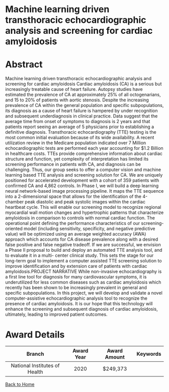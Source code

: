 
Machine learning driven transthoracic echocardiographic analysis and screening for cardiac amyloidosis
======================================================================================================

# Abstract


Machine learning driven transthoracic echocardiographic
analysis and screening for cardiac amyloidosis
Cardiac amyloidosis (CA) is a serious but increasingly treatable cause of heart failure. Autopsy studies have
estimated the prevalence of CA at approximately 25% of all octogenarians, and 15 to 20% of patients with aortic
stenosis. Despite the increasing prevalence of CA within the general population and specific subpopulations, its
diagnosis as a cause of heart failure is hampered by under recognition and subsequent underdiagnosis in clinical
practice. Data suggest that the average time from onset of symptoms to diagnosis is 2 years and that patients
report seeing an average of 5 physicians prior to establishing a definitive diagnosis.
Transthoracic echocardiography (TTE) testing is the most common initial evaluation because of its wide
availability. A recent utilization review in the Medicare population indicated over 7 Million echocardiographic tests
are performed each year accounting for $1.2 Billion in healthcare costs. TTEs provide comprehensive
information about cardiac structure and function, yet complexity of interpretation has limited its screening
performance in patients with CA, and diagnosis can be challenging.
Thus, our group seeks to offer a computer vision and machine learning based TTE analysis and screening
solution for CA. We are uniquely positioned for accelerated development with a cohort of 359 patients with
confirmed CA and 4,862 controls. In Phase I, we will build a deep learning neural network-based image
processing pipeline. It maps the TTE sequence into a 2-dimensional space that allows for the identification of
the 4-chamber peak diastolic and peak systolic images within the cardiac heartbeat cycle. This will enable our
screening model to recognize regional myocardial wall motion changes and hypertrophic patterns that
characterize amyloidosis in comparison to controls with normal cardiac function. The operational point defining
the performance characteristics of our screening-oriented model (including sensitivity, specificity, and negative
predictive value) will be optimized using an average weighted accuracy (AWA) approach which accounts for CA
disease prevalence along with a desired false positive and false negative tradeoff. If we are successful, we
envision a Phase II proposal to build and deploy an automated TTE analysis tool, and to evaluate it in a multi-
center clinical study. This sets the stage for our long-term goal to implement a computer assisted TTE screening
solution to improve identification and by extension care of patients with cardiac amyloidosis.PROJECT NARRATIVE
While non-invasive echocardiography is a first line tool for diagnosis for many cardiovascular
symptoms, it is underutilized for less common diseases such as cardiac amyloidosis which recently has
been shown to be increasingly prevalent in general and specific subpopulations. In this project, we will
develop and validate a novel computer-assistive echocardiographic analysis tool to recognize the
presence of cardiac amyloidosis. It is our hope that this technology will enhance the screening and
subsequent diagnosis of cardiac amyloidosis, ultimately, leading to improved patient outcomes.  

# Award Details

|Branch|Award Year|Award Amount|Keywords|
| :---: | :---: | :---: | :---: |
|National Institutes of Health|2020|$249,373||
  
  


[Back to Home](https://github.com/chrischow/dod_sbir_awards/Reports/JH/#2455)